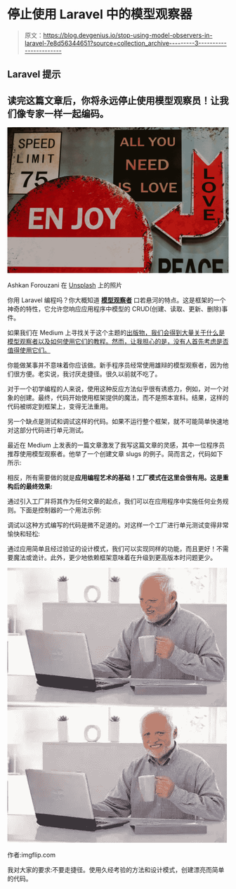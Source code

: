 # 停止使用 Laravel 中的模型观察器

> 原文：<https://blog.devgenius.io/stop-using-model-observers-in-laravel-7e8d56344651?source=collection_archive---------3----------------------->

## Laravel 提示

## 读完这篇文章后，你将永远停止使用模型观察员！让我们像专家一样一起编码。

![](img/37c13173c1af685b9e61f4a1583fb571.png)

Ashkan Forouzani 在 [Unsplash](https://unsplash.com?utm_source=medium&utm_medium=referral) 上的照片

你用 Laravel 编程吗？你大概知道 [**模型观察者**](https://laravel.com/docs/9.x/eloquent#observers) 口若悬河的特点。这是框架的一个神奇的特性，它允许您响应应用程序中模型的 CRUD(创建、读取、更新、删除)事件。

如果我们在 Medium 上寻找关于这个主题的[出版物，我们会得到大量关于什么是模型观察者以及如何使用它们的教程。然而，让我担心的是，没有人首先考虑是否值得使用它们。](https://medium.com/search?q=laravel+observer)

你能做某事并不意味着你应该做。新手程序员经常使用雄辩的模型观察者，因为他们很方便。老实说，我讨厌走捷径。很久以前就不吃了。

对于一个初学编程的人来说，使用这种反应方法似乎很有诱惑力，例如，对一个对象的创建。最终，代码开始使用框架提供的魔法，而不是照本宣科。结果，这样的代码被绑定到框架上，变得无法重用。

另一个缺点是测试和调试这样的代码。如果不运行整个框架，就不可能简单快速地对这部分代码进行单元测试。

最近在 Medium 上发表的一篇文章激发了我写这篇文章的灵感，其中一位程序员推荐使用模型观察者。他举了一个创建文章 slugs 的例子。简而言之，代码如下所示:

相反，所有需要做的就是**应用编程艺术的基础！工厂模式在这里会很有用。这是重构后的最终效果:**

通过引入工厂并将其作为任何文章的起点，我们可以在应用程序中实施任何业务规则。下面是控制器的一个用法示例:

调试以这种方式编写的代码是微不足道的。对这样一个工厂进行单元测试变得非常愉快和轻松:

通过应用简单且经过验证的设计模式，我们可以实现同样的功能，而且更好！不需要魔法或诡计。此外，更少地依赖框架意味着在升级到更高版本时问题更少。

![](img/ddbd83010fdde2e6a9ba494abbda5e49.png)

作者:imgflip.com

我对大家的要求:不要走捷径。使用久经考验的方法和设计模式，创建漂亮而简单的代码。
